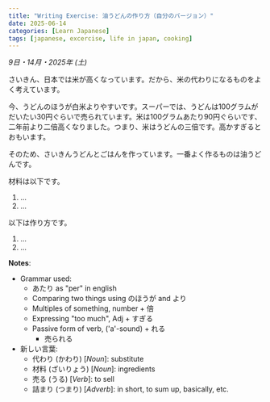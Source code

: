 ```yaml
---
title: "Writing Exercise: 油うどんの作り方（自分のバージョン）"
date: 2025-06-14
categories: [Learn Japanese]
tags: [japanese, excercise, life in japan, cooking]
---
```

*9日・14月・2025年 (土)*

さいきん、日本では米が高くなっています。だから、米の代わりになるものをよく考えています。

今、うどんのほうが白米よりやすいです。スーパーでは、うどんは100グラムがだいたい30円ぐらいで売られています。米は100グラムあたり90円ぐらいです、二年前より二倍高くなりました。つまり、米はうどんの三倍です。高かすぎるとおもいます。

そのため、さいきんうどんとごはんを作っています。一番よく作るものは油うどんです。

材料は以下です。
1. ...
2. ...

以下は作り方です。
1. ...
2. ...

**Notes**:

- Grammar used:
	- あたり as "per" in english 
	- Comparing two things using のほうが and より
	- Multiples of something, number + 倍
	- Expressing "too much", Adj + すぎる
	- Passive form of verb, ('a'-sound) + れる
		- 売られる
- 新しい言葉:
	- 代わり (かわり) [*Noun*]: substitute
	- 材料 (ざいりょう) [*Noun*]: ingredients 
	- 売る (うる) [*Verb*]: to sell
	- 詰まり (つまり) [*Adverb*]: in short, to sum up, basically, etc.